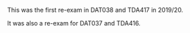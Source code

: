 This was the first re-exam in DAT038 and TDA417 in 2019/20.

It was also a re-exam for DAT037 and TDA416.
